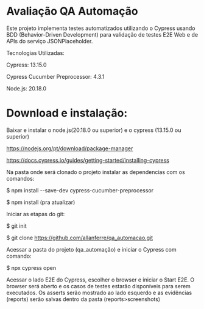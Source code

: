 # Avaliação QA Automação

Este projeto implementa testes automatizados utilizando o Cypress usando BDD (Behavior-Driven Development) para validação de testes E2E Web e de APIs do serviço JSONPlaceholder.

Tecnologias Utilizadas:

Cypress: 13.15.0

Cypress Cucumber Preprocessor: 4.3.1

Node.js: 20.18.0

# Download e instalação:

Baixar e instalar o node.js(20.18.0 ou superior) e o cypress (13.15.0 ou superior)

https://nodejs.org/pt/download/package-manager

https://docs.cypress.io/guides/getting-started/installing-cypress

Na pasta onde será clonado o projeto instalar as dependencias com os comandos:

$ npm install --save-dev cypress-cucumber-preprocessor

$ npm install (pra atualizar)

Iniciar as etapas do git:

$ git init

$ git clone https://github.com/allanferre/qa_automacao.git

Acessar a pasta do projeto (qa_automação) e iniciar o Cypress com comando:

$ npx cypress open

Acessar o lado E2E do Cypress, escolher o browser e iniciar o Start E2E. O browser será aberto e os casos de testes estarão disponíveis para serem executados. Os asserts serão mostrado ao lado esquerdo e as evidências (reports) serão salvas dentro da pasta (reports>screenshots)
